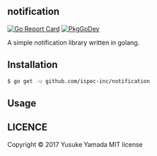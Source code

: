 notification
---
[![Go Report Card](https://goreportcard.com/badge/github.com/ispec-inc-notification)](https://goreportcard.com/report/github.com/ispec-inc/notification) [![PkgGoDev](https://pkg.go.dev/badge/github.com/ispec-inc/notification)](https://pkg.go.dev/github.com/ispec-inc/notification)

A simple notification library written in golang.

## Installation
```bash
$ go get -u github.com/ispec-inc/notification
```

## Usage


## LICENCE
Copyright © 2017 Yusuke Yamada MIT license
